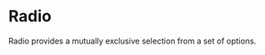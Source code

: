 # Radio

Radio provides a mutually exclusive selection from a set of options.

<script>
    import Example from '../_examples/RadioExamples.svelte';
</script>

<Example />
